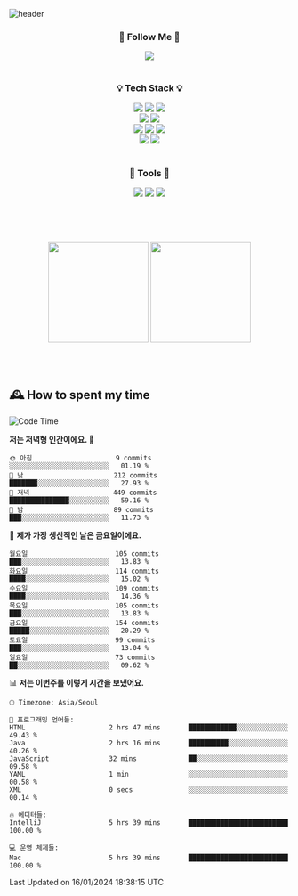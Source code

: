![header](https://capsule-render.vercel.app/api?type=waving&color=0:FFE29F,50:FFA99F,100:FF719A&height=300&fontAlignY=40&section=header&text=sung%20eun&fontSize=80&fontColor=FFFFFF)

<div align="center">
	<h3>🐹  Follow Me  🐹</h3>
	<a href="https://velog.io/@saeun05" target="_blank"><img src="https://img.shields.io/badge/Velog-20C997?style=flat&logo=velog&logoColor=white"/></a><br><br>
	<h3>💡  Tech Stack  💡</h3>
	<img src="https://img.shields.io/badge/Java-0078D4?style=flat"/>
	<img src="https://img.shields.io/badge/Spring-6DB33F?style=flat&logo=spring&logoColor=white"/>
	<img src="https://img.shields.io/badge/SpringBoot-6DB33F?style=flat&logo=springboot&logoColor=white"/><br>
	<img src="https://img.shields.io/badge/SpringJPA-6DB33F?style=flat&logo=SpringJPA&logoColor=white"/>
	<img src="https://img.shields.io/badge/Querydsl-428BCA?style=flat&logo=Querydsl&logoColor=white"/><br>
	<img src="https://img.shields.io/badge/HTML5-E34F26?style=flat&logo=html5&logoColor=white"/>
	<img src="https://img.shields.io/badge/CSS3-1572B6?style=flat&logo=css3&logoColor=white"/>
	<img src="https://img.shields.io/badge/jQuery-0769AD?style=flat&logo=jquery&logoColor=white"/><br>
	<img src="https://img.shields.io/badge/MySQL-4479A1?style=flat&logo=mysql&logoColor=white"/>
	<img src="https://img.shields.io/badge/oracle-F80000?style=flat&logo=oracle&logoColor=white"/><br><br>
	<h3>🔦  Tools  🔦</h3>
	<img src="https://img.shields.io/badge/intelliJ IDEA-000000?style=flat&logo=intellijidea&logoColor=white"/>
	<img src="https://img.shields.io/badge/Notion-F9DC3E?style=flat&logo=notion&logoColor=white"/>
	<img src="https://img.shields.io/badge/Git-F05032?style=flat&logo=git&logoColor=white"/><br><br>
</div>

<br><br>

<div align="center">
  <img style="height:180px" src="https://github-readme-stats.vercel.app/api?username=sungeunn&show_icons=true&theme=omni&locale=kr"/>
  <img style="height:180px" src="https://github-readme-stats.vercel.app/api/top-langs/?username=sungeunn&theme=omni&layout=compact&locale=kr"/>
</div>

<br><br>

## 🕰 How to spent my time
<!--START_SECTION:waka-->
![Code Time](http://img.shields.io/badge/Code%20Time-352%20hrs%205%20mins-blue)

**저는 저녁형 인간이에요. 🦉** 

```text
🌞 아침                     9 commits           ░░░░░░░░░░░░░░░░░░░░░░░░░   01.19 % 
🌆 낮　                     212 commits         ███████░░░░░░░░░░░░░░░░░░   27.93 % 
🌃 저녁                     449 commits         ███████████████░░░░░░░░░░   59.16 % 
🌙 밤　                     89 commits          ███░░░░░░░░░░░░░░░░░░░░░░   11.73 % 
```
📅 **제가 가장 생산적인 날은 금요일이에요.** 

```text
월요일                      105 commits         ███░░░░░░░░░░░░░░░░░░░░░░   13.83 % 
화요일                      114 commits         ████░░░░░░░░░░░░░░░░░░░░░   15.02 % 
수요일                      109 commits         ████░░░░░░░░░░░░░░░░░░░░░   14.36 % 
목요일                      105 commits         ███░░░░░░░░░░░░░░░░░░░░░░   13.83 % 
금요일                      154 commits         █████░░░░░░░░░░░░░░░░░░░░   20.29 % 
토요일                      99 commits          ███░░░░░░░░░░░░░░░░░░░░░░   13.04 % 
일요일                      73 commits          ██░░░░░░░░░░░░░░░░░░░░░░░   09.62 % 
```


📊 **저는 이번주를 이렇게 시간을 보냈어요.** 

```text
🕑︎ Timezone: Asia/Seoul

💬 프로그래밍 언어들: 
HTML                     2 hrs 47 mins       ████████████░░░░░░░░░░░░░   49.43 % 
Java                     2 hrs 16 mins       ██████████░░░░░░░░░░░░░░░   40.26 % 
JavaScript               32 mins             ██░░░░░░░░░░░░░░░░░░░░░░░   09.58 % 
YAML                     1 min               ░░░░░░░░░░░░░░░░░░░░░░░░░   00.58 % 
XML                      0 secs              ░░░░░░░░░░░░░░░░░░░░░░░░░   00.14 % 

🔥 에디터들: 
IntelliJ                 5 hrs 39 mins       █████████████████████████   100.00 % 

💻 운영 체제들: 
Mac                      5 hrs 39 mins       █████████████████████████   100.00 % 
```


 Last Updated on 16/01/2024 18:38:15 UTC
<!--END_SECTION:waka-->
